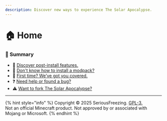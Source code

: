 ```yaml
---
description: Discover new ways to experience The Solar Apocalypse.
---
```


# 🏠 Home

### 📘 Summary

* 🧩 [Discover post-install features.](add-on.md)
* 🤔 [Don't know how to install a modpack?](installation-guide.md)
* 📘 [First time? We’ve got you covered.](getting-started.md)
* ❓ [Need help or found a bug?](support.md)
* ⚠️ [Want to fork The Solar Apocalypse?](disclaimer.md)

***

{% hint style="info" %}
Copyright © 2025 SeriousFreezing. [GPL-3.](https://www.gnu.org/licenses/gpl-3.0.html#license-text)\
Not an official Minecraft product. Not approved by or associated with Mojang or Microsoft.
{% endhint %}
